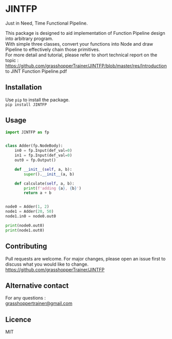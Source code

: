 # JINTFP
Just in Need, Time Functional Pipeline.

This package is designed to aid implementation of Function Pipeline design into arbitrary program.\
With simple three classes, convert your functions into Node and draw Pipeline to effectively chain those primitives. \
For more detail and tutorial, please refer to short technical report on the topic : \
https://github.com/grasshopperTrainer/JINTFP/blob/master/res/Introduction to JINT Function Pipeline.pdf

## Installation
Use `pip` to install the package.  
`pip install JINTFP`

## Usage
```python
import JINTFP as fp


class Adder(fp.NodeBody):
    in0 = fp.Input(def_val=0)
    in1 = fp.Input(def_val=0)
    out0 = fp.Output()

    def __init__(self, a, b):
        super().__init__(a, b)

    def calculate(self, a, b):
        print(f'adding {a}, {b}')
        return a + b


node0 = Adder(1, 2)
node1 = Adder(20, 50)
node1.in0 = node0.out0

print(node0.out0)
print(node1.out0)
```    

## Contributing
Pull requests are welcome. For major changes, please open an issue first to discuss what you would like to change.    
<https://github.com/grasshopperTrainer/JINTFP>    

## Alternative contact
For any questions :    
<grasshoppertrainer@gmail.com>    
    
## Licence
MIT
